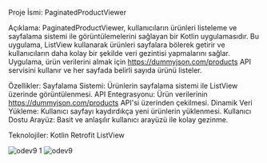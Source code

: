 Proje İsmi: PaginatedProductViewer

Açıklama:
PaginatedProductViewer, kullanıcıların ürünleri listeleme ve sayfalama sistemi ile görüntülemelerini sağlayan bir Kotlin uygulamasıdır. Bu uygulama, ListView kullanarak ürünleri sayfalara bölerek getirir ve kullanıcıların daha kolay bir şekilde veri gezintisi yapmalarını sağlar. Uygulama, ürün verilerini almak için https://dummyjson.com/products API servisini kullanır ve her sayfada belirli sayıda ürünü listeler.

Özellikler:
Sayfalama Sistemi: Ürünlerin sayfalama sistemi ile ListView üzerinde görüntülenmesi.
API Entegrasyonu: Ürün verilerinin https://dummyjson.com/products API'si üzerinden çekilmesi.
Dinamik Veri Yükleme: Kullanıcı sayfayı kaydırdıkça yeni ürünlerin yüklenmesi.
Kullanıcı Dostu Arayüz: Basit ve anlaşılır kullanıcı arayüzü ile kolay gezinme.

Teknolojiler:
Kotlin
Retrofit
ListView

![odev9 1](https://github.com/sevval4/PaginatedProductViewer/assets/79266627/49bcf552-d8e1-4bee-80f3-62febe87de57)
![odev9](https://github.com/sevval4/PaginatedProductViewer/assets/79266627/19ae5f92-b1f7-441a-82ba-fc9b22425b61)
